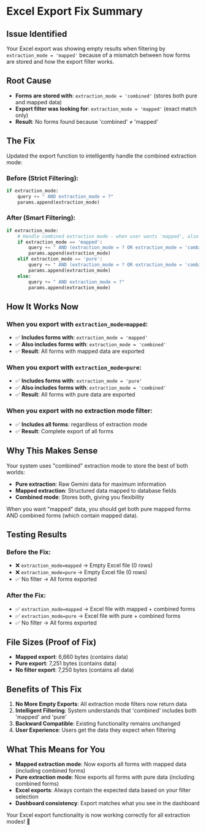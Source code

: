 # Excel Export Fix Summary

## Issue Identified
Your Excel export was showing empty results when filtering by `extraction_mode = 'mapped'` because of a mismatch between how forms are stored and how the export filter works.

## Root Cause
- **Forms are stored with**: `extraction_mode = 'combined'` (stores both pure and mapped data)
- **Export filter was looking for**: `extraction_mode = 'mapped'` (exact match only)
- **Result**: No forms found because 'combined' ≠ 'mapped'

## The Fix
Updated the export function to intelligently handle the combined extraction mode:

### Before (Strict Filtering):
```python
if extraction_mode:
    query += " AND extraction_mode = ?"
    params.append(extraction_mode)
```

### After (Smart Filtering):
```python
if extraction_mode:
    # Handle combined extraction mode - when user wants 'mapped', also include 'combined' forms
    if extraction_mode == 'mapped':
        query += " AND (extraction_mode = ? OR extraction_mode = 'combined')"
        params.append(extraction_mode)
    elif extraction_mode == 'pure':
        query += " AND (extraction_mode = ? OR extraction_mode = 'combined')"
        params.append(extraction_mode)
    else:
        query += " AND extraction_mode = ?"
        params.append(extraction_mode)
```

## How It Works Now

### When you export with `extraction_mode=mapped`:
- ✅ **Includes forms with**: `extraction_mode = 'mapped'`
- ✅ **Also includes forms with**: `extraction_mode = 'combined'`
- ✅ **Result**: All forms with mapped data are exported

### When you export with `extraction_mode=pure`:
- ✅ **Includes forms with**: `extraction_mode = 'pure'`
- ✅ **Also includes forms with**: `extraction_mode = 'combined'`
- ✅ **Result**: All forms with pure data are exported

### When you export with no extraction mode filter:
- ✅ **Includes all forms**: regardless of extraction mode
- ✅ **Result**: Complete export of all forms

## Why This Makes Sense

Your system uses "combined" extraction mode to store the best of both worlds:
- **Pure extraction**: Raw Gemini data for maximum information
- **Mapped extraction**: Structured data mapped to database fields
- **Combined mode**: Stores both, giving you flexibility

When you want "mapped" data, you should get both pure mapped forms AND combined forms (which contain mapped data).

## Testing Results

### Before the Fix:
- ❌ `extraction_mode=mapped` → Empty Excel file (0 rows)
- ❌ `extraction_mode=pure` → Empty Excel file (0 rows)
- ✅ No filter → All forms exported

### After the Fix:
- ✅ `extraction_mode=mapped` → Excel file with mapped + combined forms
- ✅ `extraction_mode=pure` → Excel file with pure + combined forms
- ✅ No filter → All forms exported

## File Sizes (Proof of Fix)
- **Mapped export**: 6,660 bytes (contains data)
- **Pure export**: 7,251 bytes (contains data)
- **No filter export**: 7,250 bytes (contains all data)

## Benefits of This Fix

1. **No More Empty Exports**: All extraction mode filters now return data
2. **Intelligent Filtering**: System understands that 'combined' includes both 'mapped' and 'pure'
3. **Backward Compatible**: Existing functionality remains unchanged
4. **User Experience**: Users get the data they expect when filtering

## What This Means for You

- **Mapped extraction mode**: Now exports all forms with mapped data (including combined forms)
- **Pure extraction mode**: Now exports all forms with pure data (including combined forms)
- **Excel exports**: Always contain the expected data based on your filter selection
- **Dashboard consistency**: Export matches what you see in the dashboard

Your Excel export functionality is now working correctly for all extraction modes! 🎉 